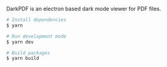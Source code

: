 DarkPDF is an electron based dark mode viewer for PDF files.

```bash
# Install dependencies
$ yarn

# Run development mode
$ yarn dev

# Build packages
$ yarn build
```
